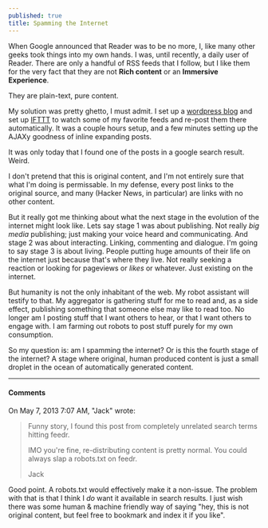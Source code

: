 ```yaml
---
published: true
title: Spamming the Internet
---
```


When Google announced that Reader was to be no more, I, like many other geeks took things into my own hands. I was, until recently, a daily user of Reader. There are only a handful of RSS feeds that I follow, but I like them for the very fact that they are not **Rich content** or an **Immersive Experience**.

They are plain-text, pure content.

My solution was pretty ghetto, I must admit. I set up a [wordpress blog](http://feedr.andyvanee.com/) and set up [IFTTT](https://ifttt.com/) to watch some of my favorite feeds and re-post them there automatically. It was a couple hours setup, and a few minutes setting up the AJAXy goodness of inline expanding posts.

It was only today that I found one of the posts in a google search result. Weird.

I don't pretend that this is original content, and I'm not entirely sure that what I'm doing is permissable. In my defense, every post links to the original source, and many (Hacker News, in particular) are links with no other content.

But it really got me thinking about what the next stage in the evolution of the internet might look like. Lets say stage 1 was about publishing. Not really *big media* publishing; just making your voice heard and communicating. And stage 2 was about interacting. Linking, commenting and dialogue. I'm going to say stage 3 is about living. People putting huge amounts of their life on the internet just because that's where they live. Not really seeking a reaction or looking for pageviews or *likes* or whatever. Just existing on the internet.

But humanity is not the only inhabitant of the web. My robot assistant will testify to that. My aggregator is gathering stuff for me to read and, as a side effect, publishing something that someone else may like to read too. No longer am I posting stuff that I want others to hear, or that I want others to engage with. I am farming out robots to post stuff purely for my own consumption.

So my question is: am I spamming the internet? Or is this the fourth stage of the internet? A stage where original, human produced content is just a small droplet in the ocean of automatically generated content.

----

<h4 id="comments">Comments</h4>

On May 7, 2013 7:07 AM, "Jack" wrote:

> Funny story, I found this post from completely unrelated search terms hitting feedr.
>
> IMO you're fine, re-distributing content is pretty normal. You could always slap a robots.txt on feedr.
>
> Jack

Good point. A robots.txt would effectively make it a non-issue. The problem with that is that I think I *do* want it available in search results. I just wish there was some human & machine friendly way of saying "hey, this is not original content, but feel free to bookmark and index it if you like".
